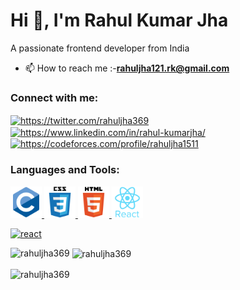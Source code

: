   <h1 align="left">Hi 👋, I'm Rahul Kumar Jha</h1>
   A passionate frontend developer from India


- 📫 How to reach me :-**rahuljha121.rk@gmail.com**


<h3 align="left">Connect with me:</h3>
<p align="left">
<a href="https://x.com/Rahuljha7010" target="blank"><img align="center" src="https://raw.githubusercontent.com/rahuldkjain/github-profile-readme-generator/master/src/images/icons/Social/twitter.svg" alt="https://twitter.com/rahuljha369" height=30"" width="40" /></a>
<a href="https://www.linkedin.com/in/rahul-kumar-jha8abc/" target="blank"><img align="center" src="https://raw.githubusercontent.com/rahuldkjain/github-profile-readme-generator/master/src/images/icons/Social/linked-in-alt.svg" alt="https://www.linkedin.com/in/rahul-kumarjha/" height="30" width="40" /></a>
<a href="https://codeforces.com/profile/rahuljha1511" target="blank"><img align="center" src="https://raw.githubusercontent.com/rahuldkjain/github-profile-readme-generator/master/src/images/icons/Social/codeforces.svg" alt="https://codeforces.com/profile/rahuljha1511" height="30" width="40" /></a>
</p>



<h3 align="left">Languages and Tools:</h3>
<p align="left"> <a href="https://www.cprogramming.com/" target="_blank" rel="noreferrer"> <img src="https://raw.githubusercontent.com/devicons/devicon/master/icons/c/c-original.svg" alt="c" width="50" height="50"/> </a> <a href="https://www.w3schools.com/css/" target="_blank" rel="noreferrer"> <img src="https://raw.githubusercontent.com/devicons/devicon/master/icons/css3/css3-original-wordmark.svg" alt="css3" width="50" height="50"/> </a> <a href="https://www.w3.org/html/" target="_blank" rel="noreferrer"> <img src="https://raw.githubusercontent.com/devicons/devicon/master/icons/html5/html5-original-wordmark.svg" alt="html5" width="50" height="50"/> </a> <a href="https://reactjs.org/" target="_blank" rel="noreferrer"> <img src="https://raw.githubusercontent.com/devicons/devicon/master/icons/react/react-original-wordmark.svg" alt="react" width="50" height="50"/> </a> </p>
 <a href="https://www.w3schools.com/js/" target="_blank" rel="noreferrer"> <img src="https://www.google.com/imgres?q=javascript&imgurl=https%3A%2F%2Fassets.learnvern.com%2Fcourse%2Ficons%2F21450.svg&imgrefurl=https%3A%2F%2Fwww.learnvern.com%2Fjavascript-tutorials&docid=lP4yainSfwrxTM&tbnid=LXykZtuP0iiBvM&vet=12ahUKEwjHyM37naaGAxUgr1YBHUJEDRYQM3oECGMQAA..i&w=800&h=800&hcb=2&ved=2ahUKEwjHyM37naaGAxUgr1YBHUJEDRYQM3oECGMQAA" alt="react" width="50" height="50"/> </a> </p>

<p><img align="left" src="https://github-readme-stats.vercel.app/api/top-langs?username=rahuljha369&show_icons=true&locale=en&layout=compact" alt="rahuljha369" /></p>

<p>&nbsp;<img align="center" src="https://github-readme-stats.vercel.app/api?username=rahuljha369&show_icons=true&locale=en" alt="rahuljha369" /></p>

<p><img align="center" src="https://github-readme-streak-stats.herokuapp.com/?user=rahuljha369&" alt="rahuljha369" /></p>


